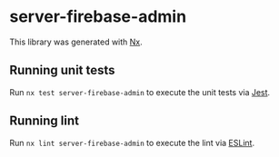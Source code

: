 # server-firebase-admin

This library was generated with [Nx](https://nx.dev).

## Running unit tests

Run `nx test server-firebase-admin` to execute the unit tests via [Jest](https://jestjs.io).

## Running lint

Run `nx lint server-firebase-admin` to execute the lint via [ESLint](https://eslint.org/).
